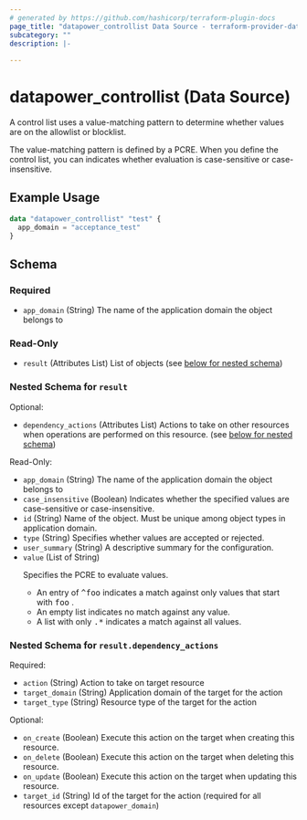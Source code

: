 ```yaml
---
# generated by https://github.com/hashicorp/terraform-plugin-docs
page_title: "datapower_controllist Data Source - terraform-provider-datapower"
subcategory: ""
description: |-
  
---
```


# datapower_controllist (Data Source)

<p>A control list uses a value-matching pattern to determine whether values are on the allowlist or blocklist.</p><p>The value-matching pattern is defined by a PCRE. When you define the control list, you can indicates whether evaluation is case-sensitive or case-insensitive.</p>

## Example Usage

```terraform
data "datapower_controllist" "test" {
  app_domain = "acceptance_test"
}
```

<!-- schema generated by tfplugindocs -->
## Schema

### Required

- `app_domain` (String) The name of the application domain the object belongs to

### Read-Only

- `result` (Attributes List) List of objects (see [below for nested schema](#nestedatt--result))

<a id="nestedatt--result"></a>
### Nested Schema for `result`

Optional:

- `dependency_actions` (Attributes List) Actions to take on other resources when operations are performed on this resource. (see [below for nested schema](#nestedatt--result--dependency_actions))

Read-Only:

- `app_domain` (String) The name of the application domain the object belongs to
- `case_insensitive` (Boolean) Indicates whether the specified values are case-sensitive or case-insensitive.
- `id` (String) Name of the object. Must be unique among object types in application domain.
- `type` (String) Specifies whether values are accepted or rejected.
- `user_summary` (String) A descriptive summary for the configuration.
- `value` (List of String) <p>Specifies the PCRE to evaluate values.</p><ul><li>An entry of <tt>^foo</tt> indicates a match against only values that start with <tt>foo</tt> .</li><li>An empty list indicates no match against any value.</li><li>A list with only <tt>.*</tt> indicates a match against all values.</li></ul>

<a id="nestedatt--result--dependency_actions"></a>
### Nested Schema for `result.dependency_actions`

Required:

- `action` (String) Action to take on target resource
- `target_domain` (String) Application domain of the target for the action
- `target_type` (String) Resource type of the target for the action

Optional:

- `on_create` (Boolean) Execute this action on the target when creating this resource.
- `on_delete` (Boolean) Execute this action on the target when deleting this resource.
- `on_update` (Boolean) Execute this action on the target when updating this resource.
- `target_id` (String) Id of the target for the action (required for all resources except `datapower_domain`)
